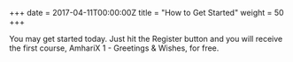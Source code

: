 +++
date = 2017-04-11T00:00:00Z
title = "How to Get Started"
weight = 50
+++

You may get started today. Just hit the Register button and you will receive
the first course, AmhariX 1 - Greetings & Wishes, for free.

<script type="text/javascript" src="//static.mailerlite.com/data/webforms/378200/u2j8e8.js?v1"></script>
